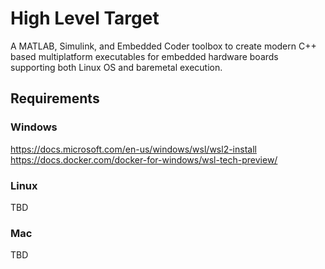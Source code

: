 # High Level Target
A MATLAB, Simulink, and Embedded Coder toolbox to create modern C++ based multiplatform executables for embedded hardware boards supporting both Linux OS and baremetal execution.

## Requirements 
### Windows
https://docs.microsoft.com/en-us/windows/wsl/wsl2-install
https://docs.docker.com/docker-for-windows/wsl-tech-preview/
### Linux
TBD
### Mac
TBD
